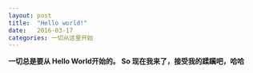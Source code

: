 ```yaml
---
layout: post
title:  "Hello world!"
date:   2016-03-17
categories: 一切从这里开始
---
```



**一切总是要从 Hello World开始的。 So 现在我来了，接受我的蹂躏吧，哈哈**
